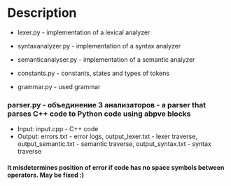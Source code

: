 # Description
* lexer.py - implementation of a lexical analyzer
* syntaxanalyzer.py - implementation of a syntax analyzer
* semanticanalyser.py - implementation of a semantic analyzer

* constants.py - constants, states and types of tokens
* grammar.py - used grammar

### parser.py - объединение 3 анализаторов - a parser that parses C++ code to Python code using abpve blocks

* Input: input.cpp - C++ code
* Output: errors.txt - error logs, output_lexer.txt - lexer traverse, output_semantic.txt - semantic traverse, output_syntax.txt - syntax traverse
#### It misdetermines position of error if code has no space symbols between operators. May be fixed :)
